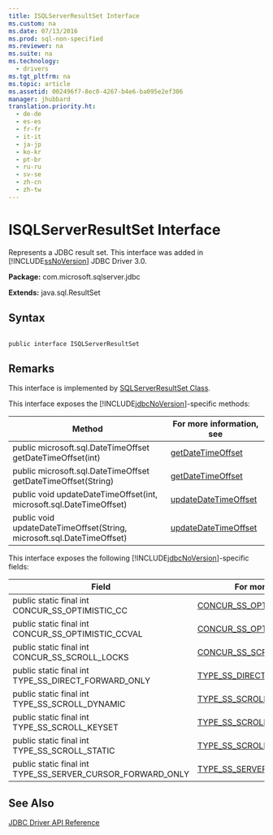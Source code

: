 ```yaml
---
title: ISQLServerResultSet Interface
ms.custom: na
ms.date: 07/13/2016
ms.prod: sql-non-specified
ms.reviewer: na
ms.suite: na
ms.technology: 
  - drivers
ms.tgt_pltfrm: na
ms.topic: article
ms.assetid: 002496f7-8ec0-4267-b4e6-ba095e2ef306
manager: jhubbard
translation.priority.ht: 
  - de-de
  - es-es
  - fr-fr
  - it-it
  - ja-jp
  - ko-kr
  - pt-br
  - ru-ru
  - sv-se
  - zh-cn
  - zh-tw
---
```

# ISQLServerResultSet Interface
  Represents a JDBC result set. This interface was added in [!INCLUDE[ssNoVersion](../content/includes/ssNoVersion_md.md)] JDBC Driver 3.0.  
  
 **Package:** com.microsoft.sqlserver.jdbc  
  
 **Extends:** java.sql.ResultSet  
  
## Syntax  
  
```  
  
public interface ISQLServerResultSet  
```  
  
## Remarks  
 This interface is implemented by [SQLServerResultSet Class](../content/SQLServerResultSet-Class.md).  
  
 This interface exposes the [!INCLUDE[jdbcNoVersion](../content/includes/jdbcNoVersion_md.md)]\-specific methods:  
  
|Method|For more information, see|  
|------------|-------------------------------|  
|public microsoft.sql.DateTimeOffset getDateTimeOffset\(int\)|[getDateTimeOffset](../content/getDateTimeOffset-int---SQLServerResultSet-.md)|  
|public microsoft.sql.DateTimeOffset getDateTimeOffset\(String\)|[getDateTimeOffset](../content/getDateTimeOffset-java.lang.string---SQLServerResultSet-.md)|  
|public void updateDateTimeOffset\(int, microsoft.sql.DateTimeOffset\)|[updateDateTimeOffset](../content/updateDateTimeOffset-int--microsoft.sql.DateTimeOffset---SQLServerResultSet-.md)|  
|public void updateDateTimeOffset\(String, microsoft.sql.DateTimeOffset\)|[updateDateTimeOffset](../content/updateDateTimeOffset-string--microsoft.sql.DateTimeOffset---SQLServerResultSet-.md)|  
  
 This interface exposes the following [!INCLUDE[jdbcNoVersion](../content/includes/jdbcNoVersion_md.md)]\-specific fields:  
  
|Field|For more information, see|  
|-----------|-------------------------------|  
|public static final int CONCUR\_SS\_OPTIMISTIC\_CC|[CONCUR\_SS\_OPTIMISTIC\_CC](../content/CONCUR_SS_OPTIMISTIC_CC-Field--SQLServerResultSet-.md)|  
|public static final int CONCUR\_SS\_OPTIMISTIC\_CCVAL|[CONCUR\_SS\_OPTIMISTIC\_CCVAL](../content/CONCUR_SS_OPTIMISTIC_CCVAL-Field--SQLServerResultSet-.md)|  
|public static final int CONCUR\_SS\_SCROLL\_LOCKS|[CONCUR\_SS\_SCROLL\_LOCKS](../content/CONCUR_SS_SCROLL_LOCKS-Field--SQLServerResultSet-.md)|  
|public static final int TYPE\_SS\_DIRECT\_FORWARD\_ONLY|[TYPE\_SS\_DIRECT\_FORWARD\_ONLY](../content/TYPE_SS_DIRECT_FORWARD_ONLY-Field--SQLServerResultSet-.md)|  
|public static final int TYPE\_SS\_SCROLL\_DYNAMIC|[TYPE\_SS\_SCROLL\_DYNAMIC](../content/TYPE_SS_SCROLL_DYNAMIC-Field--SQLServerResultSet-.md)|  
|public static final int TYPE\_SS\_SCROLL\_KEYSET|[TYPE\_SS\_SCROLL\_KEYSET](../content/TYPE_SS_SCROLL_KEYSET-Field--SQLServerResultSet-.md)|  
|public static final int TYPE\_SS\_SCROLL\_STATIC|[TYPE\_SS\_SCROLL\_STATIC](../content/TYPE_SS_SCROLL_STATIC-Field--SQLServerResultSet-.md)|  
|public static final int TYPE\_SS\_SERVER\_CURSOR\_FORWARD\_ONLY|[TYPE\_SS\_SERVER\_CURSOR\_FORWARD\_ONLY](../content/TYPE_SS_SERVER_CURSOR_FORWARD_ONLY-Field--SQLServerResultSet-.md)|  
  
## See Also  
 [JDBC Driver API Reference](../content/JDBC-Driver-API-Reference.md)  
  
  